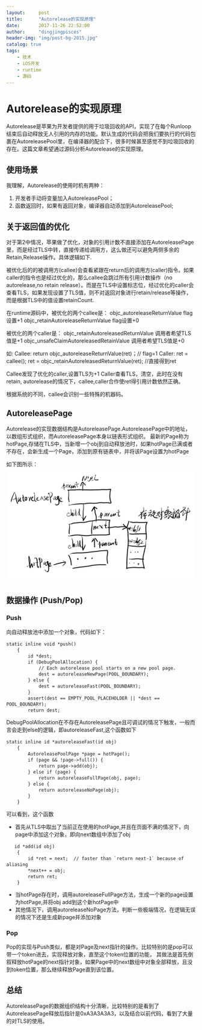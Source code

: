 ```yaml
---
layout:     post
title:      "Autorelease的实现原理"
date:       2017-11-26 22:52:00
author:     "dingjingpisces"
header-img: "img/post-bg-2015.jpg"
catalog: true
tags:
    - 技术
    - iOS开发
    - runtime
    - 源码 
---
```


# Autorelease的实现原理

Autorelease是苹果为开发者提供的用于垃圾回收的API，实现了在每个Runloop结束后自动释放无人引用的内存的功能。默认生成的代码会把我们要执行的代码包裹在AutoreleasePool里，在编译器的配合下，很多时候甚至感觉不到垃圾回收的存在。这篇文章希望通过源码分析Autorelease的实现原理。


## 使用场景

我理解，Autorelease的使用时机有两种：

1. 开发者手动将变量加入AutoreleasePool；
2. 函数返回时，如果有返回对象，编译器自动添加到AutoreleasePool;

## 关于返回值的优化

对于第2中情况，苹果做了优化，对象的引用计数不直接添加在AutoreleasePage里，而是经过TLS中转，直接传递给调用方，这么做还可以避免两侧多余的Retain,Release操作。具体逻辑如下.

被优化后的的被调用方(callee)会查看紧跟在return后的调用方(caller)指令。如果caller的指令也是经过优化的，那么callee会跳过所有引用计数操作（no autorelease,no retain release）。而是在TLS中设置标志位，经过优化的caller会查看TLS，如果发现设置了TLS值，则不对返回对象进行retain/release等操作，而是根据TLS中的值设置retainCount.

在runtime源码中，被优化的两个callee是：
objc_autoreleaseReturnValue  flag设置+1
objc_retainAutoreleaseReturnValue  flag设置+0

被优化的两个caller是：
objc_retainAutoreleasedReturnValue 调用者希望TLS值是+1
objc_unsafeClaimAutoreleasedRetainValue 调用者希望TLS值是+0

如:
Callee:
     return objc_autoreleaseReturnValue(ret)；// flag=1
Caller:
     ret = callee();
     ret = objc_retainAutoreleasedReturnValue(ret); //直接得到ret

Callee发现了优化的caller,设置TLS为+1
Caller查看TLS，清空，此时在没有retain, autorelease的情况下，callee,caller合作使ret得引用计数依然正确。

根据系统的不同，callee会识别一些特殊的机器码。


## AutoreleasePage 

Autorelease的实现数据结构是AutoreleasePage.AutoreleasePage中的地址，以数组形式组织，而AutoreleasePage本身以链表形式组织。
最新的Page称为hotPage,存储在TLS中，当新增一个obj到自动释放池时，如果hotPage已满或者不存在，会新生成一个Page，添加到原有链表中，并将该Page设置为hotPage

如下图所示：
![AutoreleasePage](img/autoreleasePage.png)

## 数据操作 (Push/Pop)

### Push
向自动释放池中添加一个对象，代码如下：


```
static inline void *push()
    {
        id *dest;
        if (DebugPoolAllocation) {
            // Each autorelease pool starts on a new pool page.
            dest = autoreleaseNewPage(POOL_BOUNDARY);
        } else {
            dest = autoreleaseFast(POOL_BOUNDARY);
        }
        assert(dest == EMPTY_POOL_PLACEHOLDER || *dest == POOL_BOUNDARY);
        return dest;
```

DebugPoolAllocation在不存在AutoreleasePage且可调试的情况下触发，一般而言会走到else的逻辑，即autoreleaseFast,这个函数如下


```
static inline id *autoreleaseFast(id obj)
    {
        AutoreleasePoolPage *page = hotPage();
        if (page && !page->full()) {
            return page->add(obj);
        } else if (page) {
            return autoreleaseFullPage(obj, page);
        } else {
            return autoreleaseNoPage(obj);
        }
    }
```

可以看到，这个函数

- 首先从TLS中取出了当前正在使用的hotPage,并且在页面不满的情况下，向page中添加这个对象，即向next数组中添加了obj


```
   id *add(id obj)
    {
        id *ret = next;  // faster than `return next-1` because of aliasing
        *next++ = obj;
        return ret;
    }
```

- 当hotPage存在时，调用autoreleaseFullPage方法，生成一个新的page设置为hotPage,并将obj add到这个新hotPage中
- 其他情况下，调用autoreleaseNoPage方法，判断一些极端情况，在逻辑无误的情况下还是生成新page并添加对象

### Pop
Pop的实现与Push类似，都是对Page及next指针的操作。比较特别的是pop可以带一个token进去，实现释放对象，直至这个token位置的功能，
其做法是首先倒叙释放hotPage的next指针对象，如果Page中的next数组中对象全部释放，且没到token位置，那么继续释放Page直到该位置。

## 总结
AutoreleasePage的数据组织结构十分清晰，比较特别的是看到了AutoreleasePage释放后指针是0xA3A3A3A3，以及结合以前代码，看到了大量的对TLS的使用。
